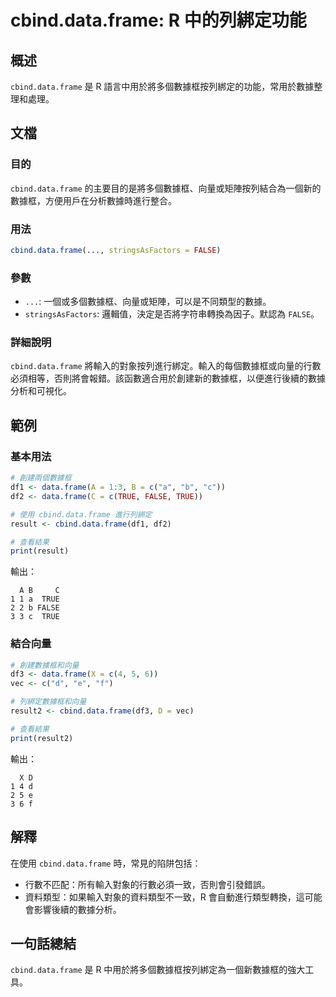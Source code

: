 <!--
Meta Description: # cbind.data.frame: R 中的列綁定功能 ## 概述 `cbind.data.frame` 是 R 語言中用於將多個數據框按列綁定的功能，常用於數據整理和處理。 ## 文檔 ### 目的 `cbind.data.frame` 的主要目的是將多個數據框、向量或矩陣按列結合為一個新的數...
Meta Keywords: data, frame, cbind, false, true
-->

# cbind.data.frame: R 中的列綁定功能

## 概述
`cbind.data.frame` 是 R 語言中用於將多個數據框按列綁定的功能，常用於數據整理和處理。

## 文檔
### 目的
`cbind.data.frame` 的主要目的是將多個數據框、向量或矩陣按列結合為一個新的數據框，方便用戶在分析數據時進行整合。

### 用法
```R
cbind.data.frame(..., stringsAsFactors = FALSE)
```

### 參數
- `...`: 一個或多個數據框、向量或矩陣，可以是不同類型的數據。
- `stringsAsFactors`: 邏輯值，決定是否將字符串轉換為因子。默認為 `FALSE`。

### 詳細說明
`cbind.data.frame` 將輸入的對象按列進行綁定。輸入的每個數據框或向量的行數必須相等，否則將會報錯。該函數適合用於創建新的數據框，以便進行後續的數據分析和可視化。

## 範例
### 基本用法
```R
# 創建兩個數據框
df1 <- data.frame(A = 1:3, B = c("a", "b", "c"))
df2 <- data.frame(C = c(TRUE, FALSE, TRUE))

# 使用 cbind.data.frame 進行列綁定
result <- cbind.data.frame(df1, df2)

# 查看結果
print(result)
```
輸出：
```
  A B     C
1 1 a  TRUE
2 2 b FALSE
3 3 c  TRUE
```

### 結合向量
```R
# 創建數據框和向量
df3 <- data.frame(X = c(4, 5, 6))
vec <- c("d", "e", "f")

# 列綁定數據框和向量
result2 <- cbind.data.frame(df3, D = vec)

# 查看結果
print(result2)
```
輸出：
```
  X D
1 4 d
2 5 e
3 6 f
```

## 解釋
在使用 `cbind.data.frame` 時，常見的陷阱包括：
- 行數不匹配：所有輸入對象的行數必須一致，否則會引發錯誤。
- 資料類型：如果輸入對象的資料類型不一致，R 會自動進行類型轉換，這可能會影響後續的數據分析。

## 一句話總結
`cbind.data.frame` 是 R 中用於將多個數據框按列綁定為一個新數據框的強大工具。